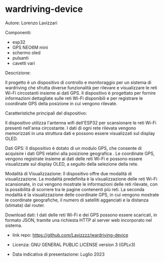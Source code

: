 # wardriving-device

Autore: Lorenzo Lavizzari

Componenti:
-  esp32
-  GPS NEO6M mini
-  schermo oled
-  pulsanti
-  cavetti vari

Descrizione:

Il progetto è un dispositivo di controllo e monitoraggio per un sistema di wardriving che sfrutta diverse funzionalità per rilevare e visualizzare le reti Wi-Fi circostanti insieme ai dati GPS. Il dispositivo è progettato per fornire informazioni dettagliate sulle reti Wi-Fi disponibili e per registrare le coordinate GPS della posizione in cui vengono rilevate.

Caratteristiche principali del dispositivo:

Il dispositivo utilizza l'antenna wifi dell'ESP32 per scansionare le reti Wi-Fi presenti nell'area circostante. I dati di ogni rete rilevata vengono memorizzati in una struttura dati e possono essere visualizzati sul display OLED.

Dati GPS: Il dispositivo è dotato di un modulo GPS, che consente di acquisire i dati GPS relativi alla posizione geografica . Le coordinate GPS, vengono registrate insieme ai dati delle reti Wi-Fi e possono essere visualizzate sul display OLED, a seguito della selezione della rete.

Modalità di Visualizzazione: Il dispositivo offre due modalità di visualizzazione. La modalità predefinita è la visualizzazione delle reti Wi-Fi scansionate, in cui vengono mostrate le informazioni delle reti rilevate, con la possibilità di scorrere tra le pagine contenenti più reti. La seconda modalità è la visualizzazione delle coordinate GPS, in cui vengono mostrate le coordinate geografiche, il numero di satelliti agganciati e la distanza (stimata) dal router.

Download dati: I dati delle reti Wi-Fi e dei GPS possono essere scaricati, in formato JSON, tramite una richiesta HTTP al server web incorporato nel sistema. 

- link repo: https://github.com/Lavizzzz/wardriving-device

- Licenza: GNU GENERAL PUBLIC LICENSE version 3 (GPLv3)

- Data indicativa di presentazione: Luglio 2023
